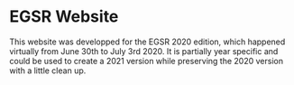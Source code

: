 # EGSR Website

This website was developped for the EGSR 2020 edition, which happened virtually from June 30th to July 3rd 2020. It is partially year specific and could be used to create a 2021 version while preserving the 2020 version with a little clean up.
